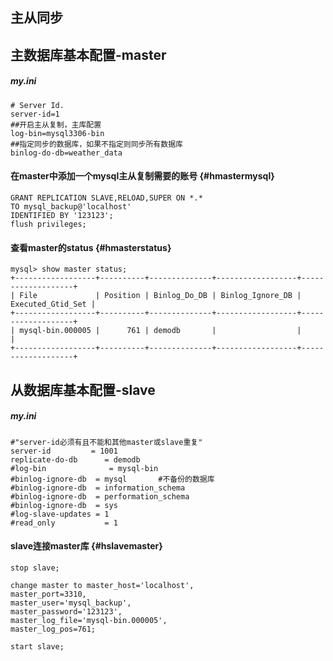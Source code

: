## 主从同步

## 主数据库基本配置-master

##### my.ini

```
# Server Id.
server-id=1
##开启主从复制，主库配置
log-bin=mysql3306-bin
##指定同步的数据库，如果不指定则同步所有数据库
binlog-do-db=weather_data
```

#### 在master中添加一个mysql主从复制需要的账号 {#hmastermysql}

```
GRANT REPLICATION SLAVE,RELOAD,SUPER ON *.*
TO mysql_backup@'localhost'
IDENTIFIED BY '123123';
flush privileges;
```

#### 查看master的status {#hmasterstatus}

```
mysql> show master status;
+------------------+----------+--------------+------------------+-------------------+
| File             | Position | Binlog_Do_DB | Binlog_Ignore_DB | Executed_Gtid_Set |
+------------------+----------+--------------+------------------+-------------------+
| mysql-bin.000005 |      761 | demodb       |                  |                   |
+------------------+----------+--------------+------------------+-------------------+
```

## 从数据库基本配置-slave

##### my.ini

```
#"server-id必须有且不能和其他master或slave重复"
server-id         = 1001
replicate-do-db      = demodb
#log-bin              = mysql-bin
#binlog-ignore-db  = mysql       #不备份的数据库
#binlog-ignore-db  = information_schema
#binlog-ignore-db  = performation_schema
#binlog-ignore-db  = sys
#log-slave-updates = 1
#read_only           = 1 
```

#### slave连接master库 {#hslavemaster}

```
stop slave;

change master to master_host='localhost',
master_port=3310,
master_user='mysql_backup',
master_password='123123',
master_log_file='mysql-bin.000005',
master_log_pos=761;

start slave;
```



